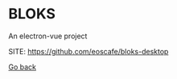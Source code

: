 # BLOKS
 
 An electron-vue project
 
 SITE: https://github.com/eoscafe/bloks-desktop

 [Go back](https://portable-linux-apps.github.io/apps.html)
